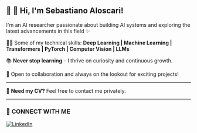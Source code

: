 
## 🚀 👋 Hi, I'm Sebastiano Aloscari!

I'm an AI researcher passionate about building AI systems and exploring the latest advancements in this field ✨

👨‍💻 Some of my technical skills: **Deep Learning | Machine Learning | Transformers | PyTorch | Computer Vision | LLMs** 

📚 **Never stop learning** – I thrive on curiosity and continuous growth.  

🌟 Open to collaboration and always on the lookout for exciting projects!

---

📄 **Need my CV?** Feel free to contact me privately.  

---

### 📢 **CONNECT WITH ME**  
[![LinkedIn](https://img.shields.io/badge/-LinkedIn-blue?logo=linkedin&logoColor=white&style=flat-square)](https://www.linkedin.com/in/sebastiano-aloscari)
